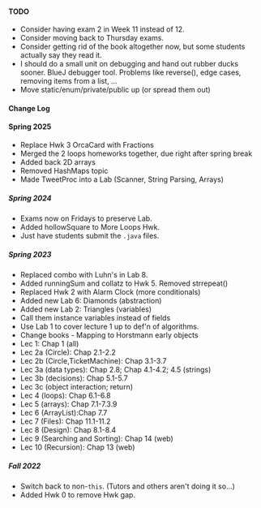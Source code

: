 #### TODO
- Consider having exam 2 in Week 11 instead of 12.
- Consider moving back to Thursday exams.
- Consider getting rid of the book altogether now, but some students actually say they read it.
- I should do a small unit on debugging and hand out rubber ducks sooner. BlueJ debugger tool. Problems like reverse(), edge cases, removing items from a list, ...
- Move static/enum/private/public up (or spread them out)


#### Change Log

#### Spring 2025
- Replace Hwk 3 OrcaCard with Fractions
- Merged the 2 loops homeworks together, due right after spring break
- Added back 2D arrays
- Removed HashMaps topic
- Made TweetProc into a Lab (Scanner, String Parsing, Arrays)


##### Spring 2024
- Exams now on Fridays to preserve Lab.
- Added hollowSquare to More Loops Hwk.
- Just have students submit the `.java` files. 

##### Spring 2023
-  Replaced combo with Luhn's in Lab 8.
-  Added runningSum and collatz to Hwk 5. Removed strrepeat()
-  Replaced Hwk 2 with Alarm Clock (more conditionals)
-  Added new Lab 6: Diamonds (abstraction)
-  Added new Lab 2: Triangles (variables)
-  Call them instance variables instead of fields
-  Use Lab 1 to cover lecture 1 up to def'n of algorithms.
-  Change books - Mapping to Horstmann early objects
  - Lec 1: Chap 1 (all)
  - Lec 2a (Circle): Chap 2.1-2.2
  - Lec 2b (Circle,TicketMachine): Chap 3.1-3.7
  - Lec 3a (data types): Chap 2.8; Chap 4.1-4.2; 4.5 (strings)
  - Lec 3b (decisions): Chap 5.1-5.7
  - Lec 3c (object interaction; return)
  - Lec 4 (loops): Chap 6.1-6.8
  - Lec 5 (arrays): Chap 7.1-7.3.9
  - Lec 6 (ArrayList):Chap 7.7
  - Lec 7 (Files): Chap 11.1-11.2
  - Lec 8 (Design): Chap 8.1-8.4
  - Lec 9 (Searching and Sorting): Chap 14 (web)
  - Lec 10 (Recursion): Chap 13 (web)

##### Fall 2022
- Switch back to non-`this`. (Tutors and others aren't doing it so...)
- Added Hwk 0 to remove Hwk gap.
